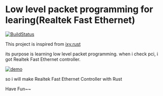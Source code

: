# Low level packet programming for learing(Realtek Fast Ethernet)
[![BuildStatus](https://travis-ci.org/maxtnuk/low_level-network-test.svg?branch=master)](https://travis-ci.org/maxtnuk/low_level-network-test)

This project is inspired from [ixy.rust](https://github.com/ixy-languages/ixy.rs)

its purpose is learning low level packet programming.
when i check pci, i got Realtek Fast Ethernet controller.

[![demo](https://asciinema.org/a/bBlY4eyYwXZ6T5nlaDA2d4tKe.svg)](https://asciinema.org/a/bBlY4eyYwXZ6T5nlaDA2d4tKe)

so i will make Realtek Fast Ethernet Controller with Rust

Have Fun~~  
